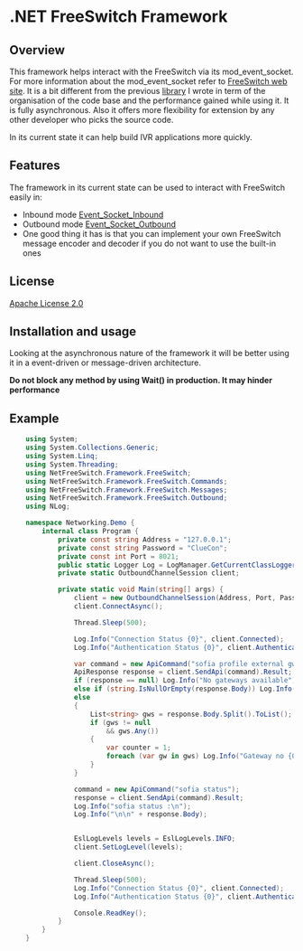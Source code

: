 .NET FreeSwitch Framework
========================================

## **Overview**
This framework helps interact with the FreeSwitch via its mod_event_socket. For more information about the mod_event_socket refer to [FreeSwitch web site](https://freeswitch.org/confluence/display/FREESWITCH/mod_event_socket). It is a bit different from the previous [library](https://github.com/Tochemey/FreeSwitch.ModEventSocket) I wrote in term of the organisation of the code base and the performance gained while using it. It is fully asynchronous. Also it offers more flexibility for extension by any other developer who picks the source code. 

In its current state it can help build IVR applications more quickly. 

## **Features**
The framework in its current state can be used to interact with FreeSwitch easily in:
* Inbound mode [Event_Socket_Inbound](https://freeswitch.org/confluence/display/FREESWITCH/mod_event_socket#mod_event_socket-Inbound)
* Outbound mode [Event_Socket_Outbound](https://wiki.freeswitch.org/wiki/Event_Socket_Outbound)
* One good thing it has is that you can implement your own FreeSwitch message encoder and decoder if you do not want to use the built-in ones

## **License**
[Apache License 2.0](http://www.apache.org/licenses/LICENSE-2.0.txt)

## **Installation and usage**
Looking at the asynchronous nature of the framework it will be better using it in a event-driven or message-driven architecture. 

**Do not block any method by using Wait() in production. It may hinder performance**

## **Example**
```c#
    using System;
    using System.Collections.Generic;
    using System.Linq;
    using System.Threading;
    using NetFreeSwitch.Framework.FreeSwitch;
    using NetFreeSwitch.Framework.FreeSwitch.Commands;
    using NetFreeSwitch.Framework.FreeSwitch.Messages;
    using NetFreeSwitch.Framework.FreeSwitch.Outbound;
    using NLog;

    namespace Networking.Demo {
        internal class Program {
            private const string Address = "127.0.0.1";
            private const string Password = "ClueCon";
            private const int Port = 8021;
            public static Logger Log = LogManager.GetCurrentClassLogger();
            private static OutboundChannelSession client;

            private static void Main(string[] args) {
                client = new OutboundChannelSession(Address, Port, Password);
                client.ConnectAsync();

                Thread.Sleep(500);

                Log.Info("Connection Status {0}", client.Connected);
                Log.Info("Authentication Status {0}", client.Authenticated);

                var command = new ApiCommand("sofia profile external gwlist up");
                ApiResponse response = client.SendApi(command).Result;
                if (response == null) Log.Info("No gateways available");
                else if (string.IsNullOrEmpty(response.Body)) Log.Info("No gateways available");
                else
                {
                    List<string> gws = response.Body.Split().ToList();
                    if (gws != null
                        && gws.Any())
                    {
                        var counter = 1;
                        foreach (var gw in gws) Log.Info("Gateway no {0} : {1}", counter++, gw);
                    }
                }

                command = new ApiCommand("sofia status");
                response = client.SendApi(command).Result;
                Log.Info("sofia status :\n");
                Log.Info("\n\n" + response.Body);


                EslLogLevels levels = EslLogLevels.INFO;
                client.SetLogLevel(levels);

                client.CloseAsync();

                Thread.Sleep(500);
                Log.Info("Connection Status {0}", client.Connected);
                Log.Info("Authentication Status {0}", client.Authenticated);

                Console.ReadKey();
            }
        }
    }

```